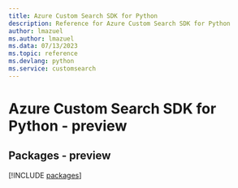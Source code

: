 ```yaml
---
title: Azure Custom Search SDK for Python
description: Reference for Azure Custom Search SDK for Python
author: lmazuel
ms.author: lmazuel
ms.data: 07/13/2023
ms.topic: reference
ms.devlang: python
ms.service: customsearch
---
```

# Azure Custom Search SDK for Python - preview
## Packages - preview
[!INCLUDE [packages](custom-search-index.md)]